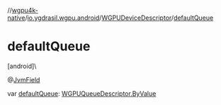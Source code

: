 //[wgpu4k-native](../../../index.md)/[io.ygdrasil.wgpu.android](../index.md)/[WGPUDeviceDescriptor](index.md)/[defaultQueue](default-queue.md)

# defaultQueue

[android]\

@[JvmField](https://kotlinlang.org/api/core/kotlin-stdlib/kotlin.jvm/-jvm-field/index.html)

var [defaultQueue](default-queue.md): [WGPUQueueDescriptor.ByValue](../-w-g-p-u-queue-descriptor/-by-value/index.md)